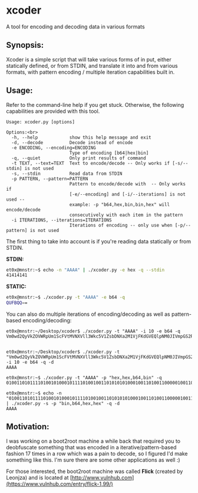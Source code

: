 # xcoder
A tool for encoding and decoding data in various formats

## Synopsis:

Xcoder is a simple script that will take various forms of in put, either statically defined, or from STDIN, and translate it into and from various formats, with pattern encoding / multiple iteration capabilities built in.

## Usage:

Refer to the command-line help if you get stuck.  Otherwise, the following capabilities are provided with this tool.

    Usage: xcoder.py [options]

    Options:<br>
      -h, --help            show this help message and exit
      -d, --decode          Decode instead of encode
      -e ENCODING, --encoding=ENCODING
                            Type of encoding [b64|hex|bin]
      -q, --quiet           Only print results of command
      -t TEXT, --text=TEXT  Text to encode/decode -- Only works if [-s/--stdin] is not used
      -s, --stdin           Read data from STDIN
      -p PATTERN, --pattern=PATTERN
                            Pattern to encode/decode with  -- Only works if
                            [-e/--encoding] and [-i/--iterations] is not used --
                            example: -p "b64,hex,bin,bin,hex" will encode/decode
                            consecutively with each item in the pattern
      -i ITERATIONS, --iterations=ITERATIONS
                            Iterations of encoding -- only use when [-p/--pattern] is not used
        
The first thing to take into account is if you're reading data statically or from STDIN.

**STDIN:**

```bash
et0x@mnstr:~$ echo -n "AAAA" | ./xcoder.py -e hex -q --stdin
41414141
```

**STATIC:**

```bash
et0x@mnstr:~$ ./xcoder.py -t "AAAA" -e b64 -q
QUFBQQ==
```

You can also do multiple iterations of encoding/decoding as well as pattern-based encoding/decoding:

    et0x@mnstr:~/Desktop/xcoder$ ./xcoder.py -t "AAAA" -i 10 -e b64 -q
    Vm0wd2QyVkZOVWRpUm1ScFVtMVNXVll3Wkc5V1ZsbDNXa2M1VjFKdGVEQlpNM0JIVmpGS2RHVkliRmRpVkZaeVZtMHhTMUl5VGtsaVJtUlhUVEZLVFZac1ZtRldNVnBXVFZWV2FHVnFRVGs9
 
    
    et0x@mnstr:~/Desktop/xcoder$ ./xcoder.py -t     "Vm0wd2QyVkZOVWRpUm1ScFVtMVNXVll3Wkc5V1ZsbDNXa2M1VjFKdGVEQlpNM0JIVmpGS2RHVkliRmRpVkZaeVZtMHhTMUl5VGtsaVJtUlhUVEZLVFZac1ZtRldNVnBXVFZWV2FHVnFRVGs9" -i 10 -e b64 -q -d
    AAAA

    et0x@mnstr:~$ ./xcoder.py -t "AAAA" -p "hex,hex,b64,bin" -q    
    010011010111101001010001011110100100110101010100010011010011000001001101011110100100010101111010010011100100010001001101011110000100110101111010010100010111101001001101010100010011110100111101

    et0x@mnstr:~$ echo -n "010011010111101001010001011110100100110101010100010011010011000001001101011110100100010101111010010011100100010001001101011110000100110101111010010100010111101001001101010100010011110100111101" | ./xcoder.py -s -p "bin,b64,hex,hex" -q -d
    AAAA

## Motivation:

I was working on a boot2root machine a while back that required you to deobfuscate something that was encoded in a iterative/pattern-based fashion 17 times in a row which was a pain to decode, so I figured I'd make something like this.  I'm sure there are some other applications as well :)

For those interested, the boot2root machine was called **Flick** (created by Leonjza) and is located at [http://www.vulnhub.com](https://www.vulnhub.com/entry/flick-1,99/)

